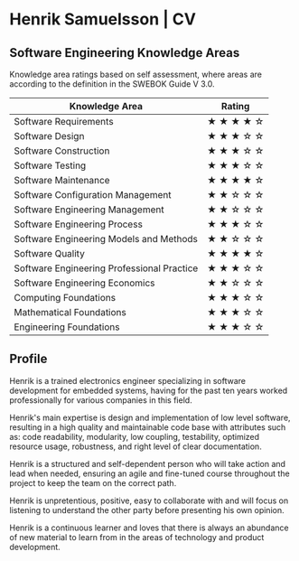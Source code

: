# Henrik Samuelsson | CV

## Software Engineering Knowledge Areas

Knowledge area ratings based on self assessment, where areas are according to the definition in the SWEBOK Guide V 3.0.

Knowledge Area                | Rating       |
---                           | ---          |
Software Requirements         | ★ ★ ★ ★ ☆ |
Software Design               | ★ ★ ★ ☆ ☆ |
Software Construction           | ★ ★ ★ ☆ ☆ |
Software Testing              | ★ ★ ★ ☆ ☆ |
Software Maintenance           | ★ ★ ★ ★ ☆
Software Configuration Management  | ★ ★ ☆ ☆ ☆
Software Engineering Management | ★ ★ ☆ ☆ ☆
Software Engineering Process | ★ ★ ★ ☆ ☆
Software Engineering Models and Methods | ★ ★ ☆ ☆ ☆
Software Quality | ★ ★ ★ ★ ☆
Software Engineering Professional Practice | ★ ★ ★ ☆ ☆
Software Engineering Economics | ★ ★ ☆ ☆ ☆
Computing Foundations | ★ ★ ★ ☆ ☆
Mathematical Foundations | ★ ★ ★ ☆ ☆
Engineering Foundations | ★ ★ ★ ☆ ☆

## Profile

Henrik is a trained electronics engineer specializing in software development for embedded systems, having for the past ten years worked professionally for various companies in this field.

Henrik's main expertise is design and implementation of low level software, resulting in a high quality and maintainable code base with attributes such as: code readability, modularity, low coupling, testability, optimized resource usage, robustness, and right level of clear documentation.

Henrik is a structured and self-dependent person who will take action and lead when needed, ensuring an agile and fine-tuned course throughout the project to keep the  team on the correct path.

Henrik is unpretentious, positive, easy to collaborate with and will focus on listening to understand the other party before presenting his own opinion.

Henrik is a continuous learner and loves that there is always an abundance of new material to learn from in the areas of technology and product development.

<!--
**HenrikSamuelsson/henriksamuelsson** is a ✨ _special_ ✨ repository because its `README.md` (this file) appears on your GitHub profile.

Here are some ideas to get you started:

- 🔭 I’m currently working on ...
- 🌱 I’m currently learning ...
- 👯 I’m looking to collaborate on ...
- 🤔 I’m looking for help with ...
- 💬 Ask me about ...
- 📫 How to reach me: ...
- 😄 Pronouns: ...
- ⚡ Fun fact: ...
-->
